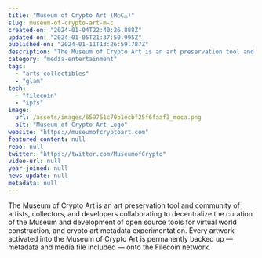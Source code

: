 ```yaml
---
title: "Museum of Crypto Art (M○C△)"
slug: museum-of-crypto-art-m-c
created-on: "2024-01-04T22:40:26.888Z"
updated-on: "2024-01-05T21:37:50.995Z"
published-on: "2024-01-11T13:26:59.787Z"
description: "The Museum of Crypto Art is an art preservation tool and community of artists, collectors, and developers."
category: "media-entertainment"
tags:
  - "arts-collectibles"
  - "glam"
tech:
  - "filecoin"
  - "ipfs"
image:
  url: /assets/images/659751c70b1ecbf25f6faaf3_moca.png
  alt: "Museum of Crypto Art Logo"
website: "https://museumofcryptoart.com"
featured-content: null
repo: null
twitter: "https://twitter.com/MuseumofCrypto"
video-url: null
year-joined: null
news-update: null
metadata: null
---
```


The Museum of Crypto Art is an art preservation tool and community of artists, collectors, and developers collaborating to decentralize the curation of the Museum and development of open source tools for virtual world construction, and crypto art metadata experimentation. Every artwork activated into the Museum of Crypto Art is permanently backed up — metadata and media file included — onto the Filecoin network.
